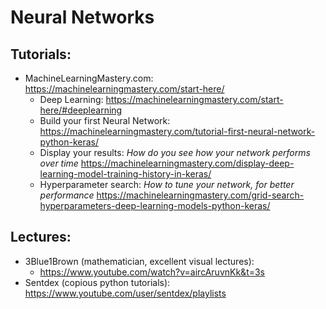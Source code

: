 # Neural Networks

## Tutorials:
- MachineLearningMastery.com: https://machinelearningmastery.com/start-here/
  - Deep Learning: https://machinelearningmastery.com/start-here/#deeplearning
  - Build your first Neural Network:
  https://machinelearningmastery.com/tutorial-first-neural-network-python-keras/
  - Display your results: *How do you see how your network performs over time*
  https://machinelearningmastery.com/display-deep-learning-model-training-history-in-keras/
  - Hyperparameter search: *How to tune your network, for better performance*
  https://machinelearningmastery.com/grid-search-hyperparameters-deep-learning-models-python-keras/

## Lectures:
- 3Blue1Brown (mathematician, excellent visual lectures):
  - https://www.youtube.com/watch?v=aircAruvnKk&t=3s
- Sentdex (copious python tutorials): https://www.youtube.com/user/sentdex/playlists
